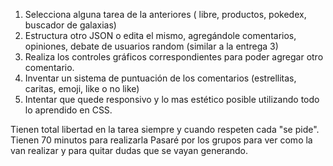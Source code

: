 1. Selecciona alguna tarea de la anteriores ( libre, productos, pokedex, buscador de galaxias)
2. Estructura otro JSON o edita el mismo, agregándole comentarios, opiniones, debate de usuarios random (similar a la entrega 3)
3. Realiza los controles gráficos correspondientes para poder agregar otro comentario.
4. Inventar un sistema de puntuación de los comentarios (estrellitas, caritas, emoji, like o no like)
5. Intentar que quede responsivo y lo mas estético posible utilizando todo lo aprendido en CSS.

Tienen total libertad en la tarea siempre y cuando respeten cada "se pide".
Tienen 70 minutos para realizarla
Pasaré por los grupos para ver como la van realizar y para quitar dudas que se vayan generando.
